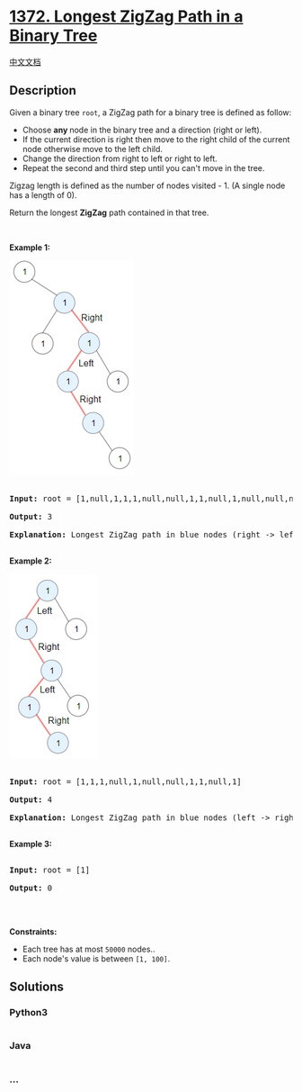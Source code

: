 # [1372. Longest ZigZag Path in a Binary Tree](https://leetcode.com/problems/longest-zigzag-path-in-a-binary-tree)

[中文文档](/solution/1300-1399/1372.Longest%20ZigZag%20Path%20in%20a%20Binary%20Tree/README.md)

## Description

<p>Given a binary tree <code>root</code>, a&nbsp;ZigZag path for a binary tree is defined as follow:</p>

<ul>
	<li>Choose <strong>any </strong>node in the binary tree and a direction (right or left).</li>
	<li>If the current direction is right then move to the right child of the current node otherwise move to the left child.</li>
	<li>Change the direction from right to left or right to left.</li>
	<li>Repeat the second and third step until you can&#39;t move in the tree.</li>
</ul>

<p>Zigzag length is defined as the number of nodes visited - 1. (A single node has a length of 0).</p>

<p>Return&nbsp;the longest <strong>ZigZag</strong> path contained in that tree.</p>

<p>&nbsp;</p>

<p><strong>Example 1:</strong></p>

![](./images/sample_1_1702.png)

<pre>

<strong>Input:</strong> root = [1,null,1,1,1,null,null,1,1,null,1,null,null,null,1,null,1]

<strong>Output:</strong> 3

<strong>Explanation:</strong> Longest ZigZag path in blue nodes (right -&gt; left -&gt; right).

</pre>

<p><strong>Example 2:</strong></p>

![](./images/sample_2_1702.png)

<pre>

<strong>Input:</strong> root = [1,1,1,null,1,null,null,1,1,null,1]

<strong>Output:</strong> 4

<strong>Explanation:</strong> Longest ZigZag path in blue nodes (left -&gt; right -&gt; left -&gt; right).

</pre>

<p><strong>Example 3:</strong></p>

<pre>

<strong>Input:</strong> root = [1]

<strong>Output:</strong> 0

</pre>

<p>&nbsp;</p>

<p><strong>Constraints:</strong></p>

<ul>
	<li>Each tree has at most <code>50000</code> nodes..</li>
	<li>Each node&#39;s value is between <code>[1, 100]</code>.</li>
</ul>

## Solutions

<!-- tabs:start -->

### **Python3**

```python

```

### **Java**

```java

```

### **...**

```

```

<!-- tabs:end -->
